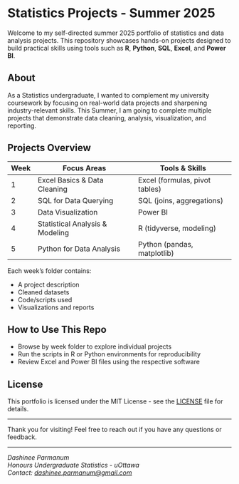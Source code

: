 # Statistics Projects - Summer 2025

Welcome to my self-directed summer 2025 portfolio of statistics and data analysis projects. This repository showcases hands-on projects designed to build practical skills using tools such as **R**, **Python**, **SQL**, **Excel**, and **Power BI**.

## About

As a Statistics undergraduate, I wanted to complement my university coursework by focusing on real-world data projects and sharpening industry-relevant skills. 
This Summer, I am going to complete multiple projects that demonstrate data cleaning, analysis, visualization, and reporting.

## Projects Overview

| Week | Focus Areas                         | Tools & Skills                 |
|------|-------------------------------------|--------------------------------|
| 1    | Excel Basics & Data Cleaning        | Excel (formulas, pivot tables) |
| 2    | SQL for Data Querying               | SQL (joins, aggregations)      |
| 3    | Data Visualization                  | Power BI                       |
| 4    | Statistical Analysis & Modeling     | R (tidyverse, modeling)        |
| 5    | Python for Data Analysis            | Python (pandas, matplotlib)    |

Each week’s folder contains:
- A project description
- Cleaned datasets
- Code/scripts used
- Visualizations and reports

## How to Use This Repo

- Browse by week folder to explore individual projects
- Run the scripts in R or Python environments for reproducibility
- Review Excel and Power BI files using the respective software

## License

This portfolio is licensed under the MIT License - see the [LICENSE](LICENSE) file for details.

---

Thank you for visiting! Feel free to reach out if you have any questions or feedback.

---

*Dashinee Parmanum*  
*Honours Undergraduate Statistics - uOttawa*  
*Contact: dashinee.parmanum@gmail.com*
